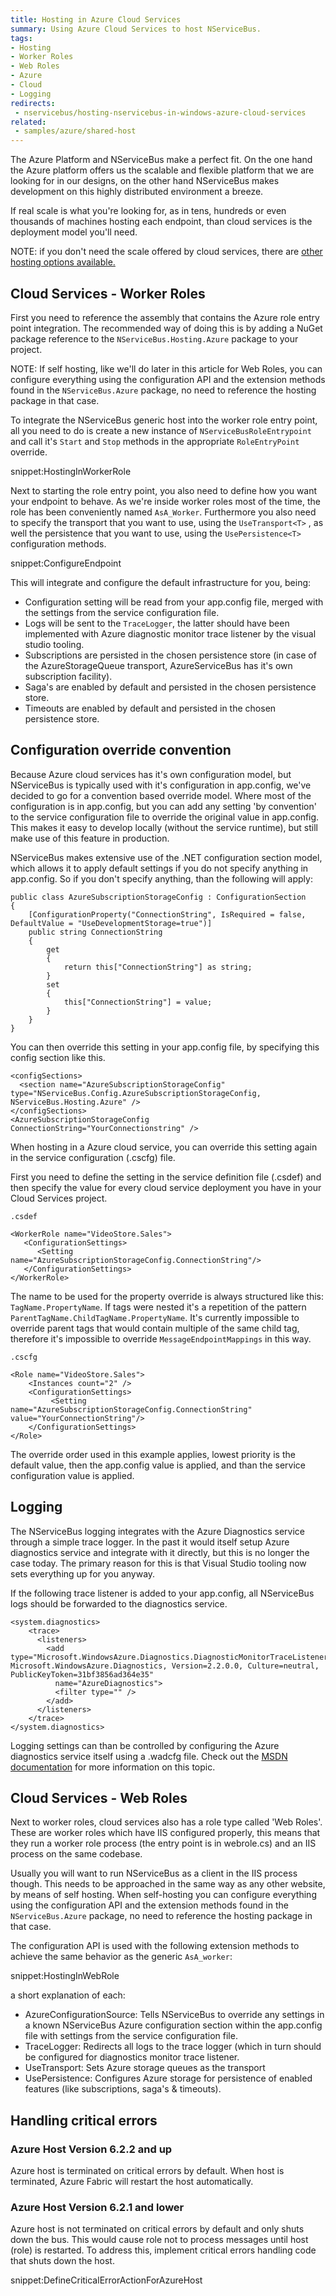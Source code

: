 ```yaml
---
title: Hosting in Azure Cloud Services
summary: Using Azure Cloud Services to host NServiceBus.
tags:
- Hosting
- Worker Roles
- Web Roles
- Azure
- Cloud
- Logging
redirects:
 - nservicebus/hosting-nservicebus-in-windows-azure-cloud-services
related:
 - samples/azure/shared-host
---
```


The Azure Platform and NServiceBus make a perfect fit. On the one hand the Azure platform offers us the scalable and flexible platform that we are looking for in our designs, on the other hand NServiceBus makes development on this highly distributed environment a breeze.

If real scale is what you're looking for, as in tens, hundreds or even thousands of machines hosting each endpoint, than cloud services is the deployment model you'll need.

NOTE: if you don't need the scale offered by cloud services, there are [other hosting options available.](hosting.md)


## Cloud Services - Worker Roles

First you need to reference the assembly that contains the Azure role entry point integration. The recommended way of doing this is by adding a NuGet package reference to the `NServiceBus.Hosting.Azure` package to your project.

NOTE: If self hosting, like we'll do later in this article for Web Roles, you can configure everything using the configuration API and the extension methods found in the `NServiceBus.Azure` package, no need to reference the hosting package in that case.

To integrate the NServiceBus generic host into the worker role entry point, all you need to do is create a new instance of `NServiceBusRoleEntrypoint` and call it's `Start` and `Stop` methods in the appropriate `RoleEntryPoint` override.

snippet:HostingInWorkerRole

Next to starting the role entry point, you also need to define how you want your endpoint to behave. As we're inside worker roles most of the time, the role has been conveniently named `AsA_Worker`. Furthermore you also need to specify the transport that you want to use, using the `UseTransport<T>` , as well the persistence that you want to use, using the `UsePersistence<T>` configuration methods.

snippet:ConfigureEndpoint

This will integrate and configure the default infrastructure for you, being:

* Configuration setting will be read from your app.config file, merged with the settings from the service configuration file.
* Logs will be sent to the `TraceLogger`, the latter should have been implemented with Azure diagnostic monitor trace listener by the visual studio tooling.
* Subscriptions are persisted in the chosen persistence store (in case of the AzureStorageQueue transport, AzureServiceBus has it's own subscription facility).
* Saga's are enabled by default and persisted in the chosen persistence store.
* Timeouts are enabled by default and persisted in the chosen persistence store.


## Configuration override convention

Because Azure cloud services has it's own configuration model, but NServiceBus is typically used with it's configuration in app.config, we've decided to go for a convention based override model. Where most of the configuration is in app.config, but you can add any setting 'by convention' to the service configuration file to override the original value in app.config. This makes it easy to develop locally (without the service runtime), but still make use of this feature in production.

NServiceBus makes extensive use of the .NET configuration section model, which allows it to apply default settings if you do not specify anything in app.config. So if you don't specify anything, than the following will apply:

	public class AzureSubscriptionStorageConfig : ConfigurationSection
    {
        [ConfigurationProperty("ConnectionString", IsRequired = false, DefaultValue = "UseDevelopmentStorage=true")]
        public string ConnectionString
        {
            get
            {
                return this["ConnectionString"] as string;
            }
            set
            {
                this["ConnectionString"] = value;
            }
        }
    }

You can then override this setting in your app.config file, by specifying this config section like this.

	<configSections>
	  <section name="AzureSubscriptionStorageConfig" type="NServiceBus.Config.AzureSubscriptionStorageConfig, NServiceBus.Hosting.Azure" />
	</configSections>
	<AzureSubscriptionStorageConfig ConnectionString="YourConnectionstring" />

When hosting in a Azure cloud service, you can override this setting again in the service configuration (.cscfg) file.

First you need to define the setting in the service definition file (.csdef) and then specify the value for every cloud service deployment you have in your Cloud Services project.

`.csdef`

	<WorkerRole name="VideoStore.Sales">
	   <ConfigurationSettings>
	      <Setting name="AzureSubscriptionStorageConfig.ConnectionString"/>
	   </ConfigurationSettings>
	</WorkerRole>

The name to be used for the property override is always structured like this: `TagName.PropertyName`. If tags were nested it's a repetition of the pattern `ParentTagName.ChildTagName.PropertyName`. It's currently impossible to override parent tags that would contain multiple of the same child tag, therefore it's impossible to override `MessageEndpointMappings` in this way.

`.cscfg`

	<Role name="VideoStore.Sales">
	    <Instances count="2" />
	    <ConfigurationSettings>
	         <Setting name="AzureSubscriptionStorageConfig.ConnectionString" value="YourConnectionString"/>
	    </ConfigurationSettings>
	</Role>

The override order used in this example applies, lowest priority is the default value, then the app.config value is applied, and than the service configuration value is applied.


## Logging

The NServiceBus logging integrates with the Azure Diagnostics service through a simple trace logger. In the past it would itself setup Azure diagnostics service and integrate with it directly, but this is no longer the case today. The primary reason for this is that Visual Studio tooling now sets everything up for you anyway.

If the following trace listener is added to your app.config, all NServiceBus logs should be forwarded to the diagnostics service.

	<system.diagnostics>
		<trace>
		  <listeners>
		    <add type="Microsoft.WindowsAzure.Diagnostics.DiagnosticMonitorTraceListener, Microsoft.WindowsAzure.Diagnostics, Version=2.2.0.0, Culture=neutral, PublicKeyToken=31bf3856ad364e35"
		      name="AzureDiagnostics">
		      <filter type="" />
		    </add>
		  </listeners>
		</trace>
	</system.diagnostics>

Logging settings can than be controlled by configuring the Azure diagnostics service itself using a .wadcfg file. Check out the [MSDN documentation](https://msdn.microsoft.com/library/azure/hh411551.aspx) for more information on this topic.


## Cloud Services - Web Roles

Next to worker roles, cloud services also has a role type called 'Web Roles'. These are worker roles which have IIS configured properly, this means that they run a worker role process (the entry point is in webrole.cs) and an IIS process on the same codebase.

Usually you will want to run NServiceBus as a client in the IIS process though. This needs to be approached in the same way as any other website, by means of self hosting. When self-hosting you can configure everything using the configuration API and the extension methods found in the `NServiceBus.Azure` package, no need to reference the hosting package in that case.

The configuration API is used with the following extension methods to achieve the same behavior as the generic `AsA_worker`:

snippet:HostingInWebRole

a short explanation of each:

* AzureConfigurationSource: Tells NServiceBus to override any settings in a known NServiceBus Azure configuration section within the app.config file with settings from the service configuration file.
* TraceLogger: Redirects all logs to the trace logger (which in turn should be configured for diagnostics monitor trace listener.
* UseTransport<AzureStorageQueueTransport>: Sets Azure storage queues as the transport
* UsePersistence: Configures Azure storage for persistence of enabled features (like subscriptions, saga's & timeouts).


## Handling critical errors


### Azure Host Version 6.2.2 and up

Azure host is terminated on critical errors by default. When host is terminated, Azure Fabric will restart the host automatically.


### Azure Host Version 6.2.1 and lower

Azure host is not terminated on critical errors by default and only shuts down the bus. This would cause role not to process messages until host (role) is restarted.
To address this, implement critical errors handling code that shuts down the host.

snippet:DefineCriticalErrorActionForAzureHost
